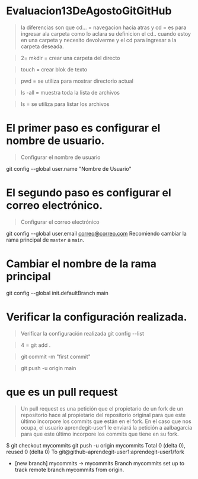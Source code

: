 # Evaluacion13DeAgostoGitGitHub

> la diferencias son que cd... = navegacion hacia atras y cd = es para ingresar ala carpeta
como lo aclara su definicion el cd.. cuando estoy en una carpeta y necesito devolverme y el cd para ingresar a la carpeta deseada.  

>  2=  mkdir = crear una carpeta del directo 

> touch = crear blok de texto 

> pwd = se utiliza para mostrar directorio actual

> ls -all = muestra toda la lista de archivos 

> ls = se utiliza para listar los archivos 

# El primer paso es configurar el nombre de usuario.
> Configurar el nombre de usuario

git config --global user.name "Nombre de Usuario"

# El segundo paso es configurar el correo electrónico.
> Configurar el correo electrónico

git config --global user.email correo@correo.com
Recomiendo cambiar la rama principal de `master` a `main`.

# Cambiar el nombre de la rama principal
git config --global init.defaultBranch main

# Verificar la configuración realizada.
> Verificar la configuración realizada
git config --list

> 4 = git add .

> git commit -m "first commit"

> git push -u origin main 

# que es un pull request
> Un pull request es una petición que el propietario de un fork de un repositorio hace al propietario del repositorio original para que este último incorpore los commits que están en el fork. En el caso que nos ocupa, el usuario aprendegit-user1 le enviará la petición a aalbagarcia para que este último incorpore los commits que tiene en su fork.

 $ git checkout mycommits
git push -u origin mycommits
Total 0 (delta 0), reused 0 (delta 0)
To git@github-aprendegit-user1:aprendegit-user1/fork
* [new branch] mycommits -> mycommits
Branch mycommits set up to track remote branch mycommits from origin.
